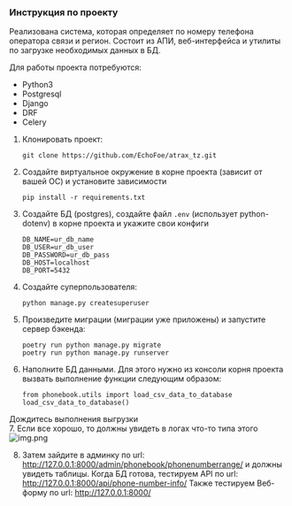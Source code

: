 ### Инструкция по проекту

Реализована система, которая определяет по номеру телефона оператора связи и регион. Состоит из АПИ, веб-интерфейса 
и утилиты по загрузке необходимых данных в БД.

Для работы проекта потребуются:

- Python3
- Postgresql
- Django
- DRF
- Celery

1. Клонировать проект:
   ```
   git clone https://github.com/EchoFoe/atrax_tz.git
   ```

2. Создайте виртуальное окружение в корне проекта (зависит от вашей ОС) и установите зависимости
   ```
   pip install -r requirements.txt
   ```
3. Создайте БД (postgres), создайте файл `.env` (использует python-dotenv) в корне проекта и укажите свои конфиги
    ```
   DB_NAME=ur_db_name
   DB_USER=ur_db_user
   DB_PASSWORD=ur_db_pass
   DB_HOST=localhost
   DB_PORT=5432
   ```
4. Создайте суперпользователя:
   ```
   python manage.py createsuperuser 
   ```
5. Произведите миграции (миграции уже приложены) и запустите сервер бэкенда:
    ```
    poetry run python manage.py migrate
    poetry run python manage.py runserver 
    ```
6. Наполните БД данными. Для этого нужно из консоли корня проекта вызвать выполнение функции следующим образом:
    ```
    from phonebook.utils import load_csv_data_to_database
    load_csv_data_to_database() 
    ```
Дождитесь выполнения выгрузки   
7. Если все хорошо, то должны увидеть в логах что-то типа этого
![img.png](img.png)

8. Затем зайдите в админку по url: http://127.0.0.1:8000/admin/phonebook/phonenumberrange/ и должны увидеть таблицы. 
Когда БД готова, тестируем API по url: http://127.0.0.1:8000/api/phone-number-info/
Также тестируем Веб-форму по url: http://127.0.0.1:8000/
